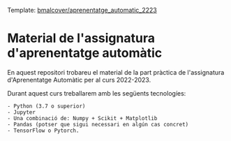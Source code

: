 Template: [bmalcover/aprenentatge_automatic_2223](https://github.com/bmalcover/aprenentatge_automatic_2223)

# Material de l'assignatura d'aprenentatge automàtic

En aquest repositori trobareu el material de la part pràctica de l'assignatura
d'Aprenentatge Automàtic per al curs 2022-2023.

Durant aquest curs treballarem amb les següents tecnologíes:

    - Python (3.7 o superior)
    - Jupyter
    - Una combinació de: Numpy + Scikit + Matplotlib
    - Pandas (potser que sigui necessari en algún cas concret)
    - TensorFlow o Pytorch.

